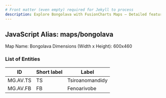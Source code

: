```yaml
---
# Front matter (even empty) required for Jekyll to process
description: Explore Bongolava with FusionCharts Maps – Detailed features for seamless integration. Try now & enhance your data visualization today! 
---
```


## JavaScript Alias: maps/bongolava

Map Name: Bongolava
Dimensions (Width x Height): 600x460

### List of Entities

ID | Short label | Label
---|---|---|
MG.AV.TS|TS|Tsiroanomandidy
MG.AV.FB|FB|Fenoarivobe
